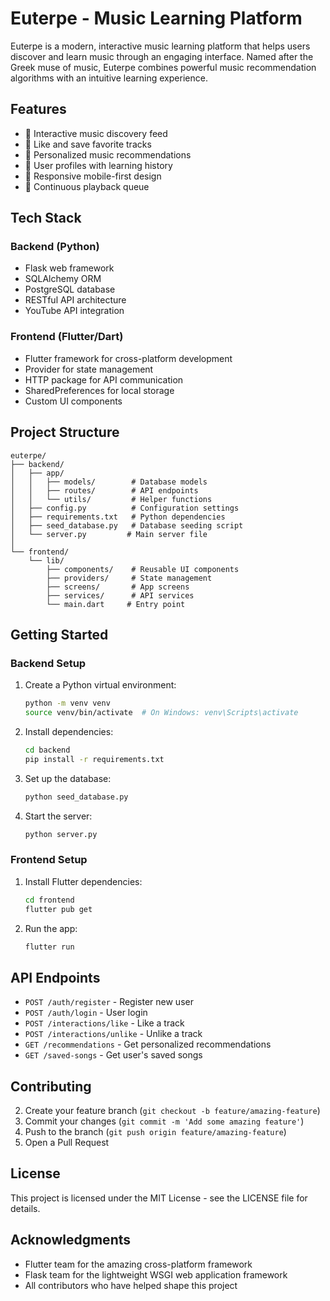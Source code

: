 # Euterpe - Music Learning Platform

Euterpe is a modern, interactive music learning platform that helps users discover and learn music through an engaging interface. Named after the Greek muse of music, Euterpe combines powerful music recommendation algorithms with an intuitive learning experience.

## Features

- 🎵 Interactive music discovery feed
- 💖 Like and save favorite tracks
- 🎯 Personalized music recommendations
- 👤 User profiles with learning history
- 📱 Responsive mobile-first design
- 🔄 Continuous playback queue

## Tech Stack

### Backend (Python)
- Flask web framework
- SQLAlchemy ORM
- PostgreSQL database
- RESTful API architecture
- YouTube API integration

### Frontend (Flutter/Dart)
- Flutter framework for cross-platform development
- Provider for state management
- HTTP package for API communication
- SharedPreferences for local storage
- Custom UI components

## Project Structure

```
euterpe/
├── backend/
│   ├── app/
│   │   ├── models/        # Database models
│   │   ├── routes/        # API endpoints
│   │   └── utils/         # Helper functions
│   ├── config.py          # Configuration settings
│   ├── requirements.txt   # Python dependencies
│   ├── seed_database.py   # Database seeding script
│   └── server.py         # Main server file
│
└── frontend/
    └── lib/
        ├── components/    # Reusable UI components
        ├── providers/     # State management
        ├── screens/       # App screens
        ├── services/      # API services
        └── main.dart     # Entry point
```

## Getting Started

### Backend Setup

1. Create a Python virtual environment:
   ```bash
   python -m venv venv
   source venv/bin/activate  # On Windows: venv\Scripts\activate
   ```

2. Install dependencies:
   ```bash
   cd backend
   pip install -r requirements.txt
   ```

3. Set up the database:
   ```bash
   python seed_database.py
   ```

4. Start the server:
   ```bash
   python server.py
   ```

### Frontend Setup

1. Install Flutter dependencies:
   ```bash
   cd frontend
   flutter pub get
   ```

2. Run the app:
   ```bash
   flutter run
   ```

## API Endpoints

- `POST /auth/register` - Register new user
- `POST /auth/login` - User login
- `POST /interactions/like` - Like a track
- `POST /interactions/unlike` - Unlike a track
- `GET /recommendations` - Get personalized recommendations
- `GET /saved-songs` - Get user's saved songs

## Contributing

2. Create your feature branch (`git checkout -b feature/amazing-feature`)
3. Commit your changes (`git commit -m 'Add some amazing feature'`)
4. Push to the branch (`git push origin feature/amazing-feature`)
5. Open a Pull Request

## License

This project is licensed under the MIT License - see the LICENSE file for details.

## Acknowledgments

- Flutter team for the amazing cross-platform framework
- Flask team for the lightweight WSGI web application framework
- All contributors who have helped shape this project